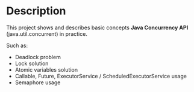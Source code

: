# Description
This project shows and describes basic concepts **Java Concurrency API** (java.util.concurrent) in practice. 

Such as:
- Deadlock problem
- Lock solution
- Atomic variables solution
- Callable, Future, ExecutorService / ScheduledExecutorService usage
- Semaphore usage
